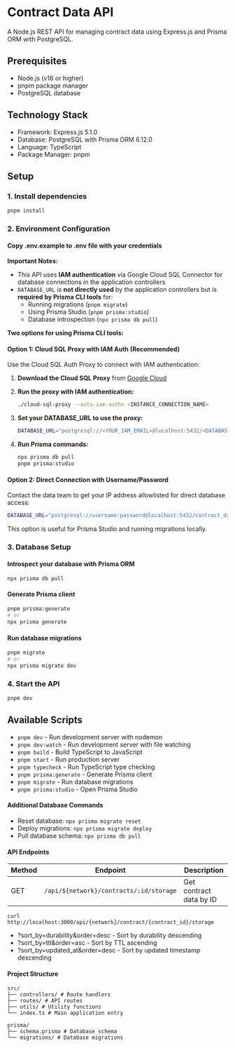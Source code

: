 # Contract Data API

A Node.js REST API for managing contract data using Express.js and Prisma ORM with PostgreSQL.

## Prerequisites

- Node.js (v16 or higher)
- pnpm package manager
- PostgreSQL database

## Technology Stack

- Framework: Express.js 5.1.0
- Database: PostgreSQL with Prisma ORM 6.12.0
- Language: TypeScript
- Package Manager: pnpm

## Setup

### 1. **Install dependencies**

```bash
pnpm install
```

### 2. Environment Configuration

#### Copy .env.example to .env file with your credentials

**Important Notes:**

- This API uses **IAM authentication** via Google Cloud SQL Connector for database connections in the application controllers
- `DATABASE_URL` is **not directly used** by the application controllers but is **required by Prisma CLI tools** for:
  - Running migrations (`pnpm migrate`)
  - Using Prisma Studio (`pnpm prisma:studio`)
  - Database introspection (`npx prisma db pull`)

**Two options for using Prisma CLI tools:**

#### Option 1: Cloud SQL Proxy with IAM Auth (Recommended)

Use the Cloud SQL Auth Proxy to connect with IAM authentication:

1. **Download the Cloud SQL Proxy** from [Google Cloud](https://cloud.google.com/sql/docs/mysql/sql-proxy)

2. **Run the proxy with IAM authentication:**

   ```bash
   ./cloud-sql-proxy --auto-iam-authn <INSTANCE_CONNECTION_NAME>
   ```

3. **Set your DATABASE_URL to use the proxy:**

   ```bash
   DATABASE_URL="postgresql://<YOUR_IAM_EMAIL>@localhost:5432/<DATABASE_NAME>?host=/cloudsql/<INSTANCE_CONNECTION_NAME>"
   ```

4. **Run Prisma commands:**
   ```bash
   npx prisma db pull
   pnpm prisma:studio
   ```

#### Option 2: Direct Connection with Username/Password

Contact the data team to get your IP address allowlisted for direct database access:

```bash
DATABASE_URL="postgresql://username:password@localhost:5432/contract_data"
```

This option is useful for Prisma Studio and running migrations locally.

### 3. Database Setup

#### Introspect your database with Prisma ORM

`npx prisma db pull`

#### Generate Prisma client

```bash
pnpm prisma:generate
# or
npx prisma generate
```

#### Run database migrations

```bash
pnpm migrate
# or
npx prisma migrate dev
```

### 4. Start the API

```bash
pnpm dev
```

## Available Scripts

- `pnpm dev` - Run development server with nodemon
- `pnpm dev:watch` - Run development server with file watching
- `pnpm build` - Build TypeScript to JavaScript
- `pnpm start` - Run production server
- `pnpm typecheck` - Run TypeScript type checking
- `pnpm prisma:generate` - Generate Prisma client
- `pnpm migrate` - Run database migrations
- `pnpm prisma:studio` - Open Prisma Studio

#### Additional Database Commands

- Reset database: `npx prisma migrate reset`
- Deploy migrations: `npx prisma migrate deploy`
- Pull database schema: `npx prisma db pull`

#### API Endpoints

| Method | Endpoint                                | Description             |
| ------ | --------------------------------------- | ----------------------- |
| GET    | `/api/${network}/contracts/:id/storage` | Get contract data by ID |

`curl http://localhost:3000/api/{network}/contract/{contract_id}/storage`

- ?sort_by=durability&order=desc - Sort by durability descending
- ?sort_by=ttl&order=asc - Sort by TTL ascending
- ?sort_by=updated_at&order=desc - Sort by updated timestamp descending

#### Project Structure

```
src/
├── controllers/ # Route handlers
├── routes/ # API routes
├── utils/ # Utility functions
└── index.ts # Main application entry

prisma/
├── schema.prisma # Database schema
└── migrations/ # Database migrations
```
